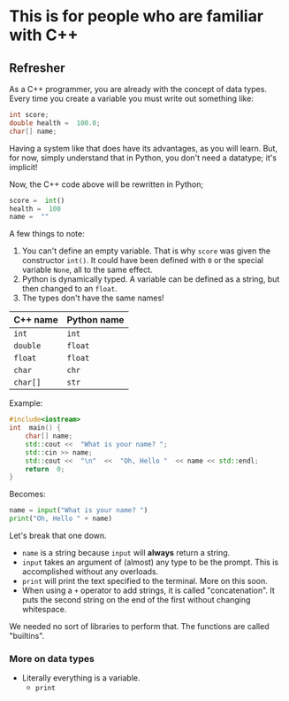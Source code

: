 # This is for people who are familiar with C++

## Refresher

As a C++ programmer, you are already with the concept of data types. Every time you create a variable you must write out something like:

 
```c++
int score;
double health =  100.0;
char[] name;
```

Having a system like that does have its advantages, as you will learn. But, for now, simply understand that in Python, you don't need a datatype; it's implicit!

Now, the C++ code above will be rewritten in Python;

```python
score =  int()
health =  100
name =  ""

```

A few things to note:

1. You can't define an empty variable. That is why `score` was given the constructor `int()`. It could have been defined with `0` or the special variable `None`, all to the same effect.
2. Python is dynamically typed. A variable can be defined as a string, but then changed to an `float`.
3. The types don't have the same names!

C++ name | Python name
---------|---
`int`    | `int`
`double` | `float`
`float`  | `float`
`char`   | `chr`
`char[]` | `str`

Example:

```c++
#include<iostream>
int  main() {
	char[] name;
	std::cout <<  "What is your name? ";
	std::cin >> name;
	std::cout <<  "\n"  <<  "Oh, Hello "  << name << std::endl;
	return  0;
}
```
Becomes:

```python
name = input("What is your name? ")
print("Oh, Hello " + name)
```

Let's break that one down.
- `name` is a string because `input` will **always** return a string.
- `input` takes an argument of (almost) any type to be the prompt. This is accomplished without any overloads.
- `print` will print the text specified to the terminal. More on this soon.
- When using a `+` operator to add strings, it is called "concatenation". It puts the second string on the end of the first without changing whitespace.

We needed no sort of libraries to perform that. The functions are called "builtins".

### More on data types

- Literally everything is a variable.
	- `print`
<!--stackedit_data:
eyJoaXN0b3J5IjpbLTU1NzUzNTc4NV19
-->